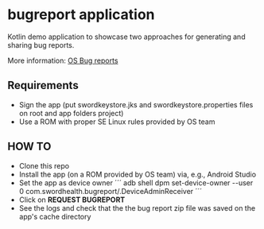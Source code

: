 # bugreport application
Kotlin demo application to showcase two approaches for generating and sharing bug reports.

More information: [OS Bug reports](https://www.notion.so/swordhealth/OS-Bug-reports-2de2569e1fb046c195574936ebc2ef6c)

## Requirements
- Sign the app (put swordkeystore.jks and swordkeystore.properties files on root and app folders project)
- Use a ROM with proper SE Linux rules provided by OS team

## HOW TO
- Clone this repo
- Install the app (on a ROM provided by OS team) via, e.g., Android Studio
- Set the app as device owner
´´´
adb shell dpm set-device-owner --user 0 com.swordhealth.bugreport/.DeviceAdminReceiver
´´´
- Click on **REQUEST BUGREPORT**
- See the logs and check that the the bug report zip file was saved on the app's cache directory

  
